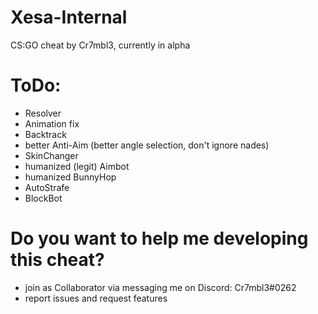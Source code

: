 # Xesa-Internal
CS:GO cheat by Cr7mbl3, currently in alpha

# ToDo:
- Resolver
- Animation fix
- Backtrack
- better Anti-Aim (better angle selection, don't ignore nades)
- SkinChanger
- humanized (legit) Aimbot
- humanized BunnyHop
- AutoStrafe
- BlockBot

# Do you want to help me developing this cheat?
- join as Collaborator via messaging me on Discord: Cr7mbl3#0262 
- report issues and request features
